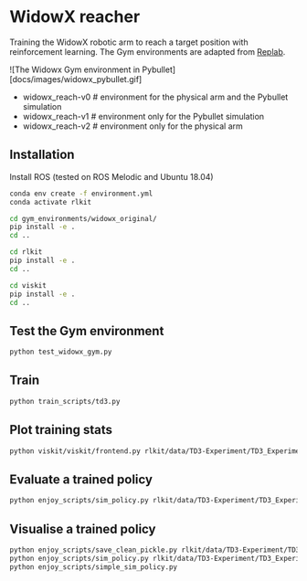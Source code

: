 # WidowX reacher
Training the WidowX robotic arm to reach a target position with reinforcement learning.
The Gym environments are adapted from [Replab](https://github.com/bhyang/replab).


![The Widowx Gym environment in Pybullet][docs/images/widowx_pybullet.gif]


- widowx_reach-v0   # environment for the physical arm and the Pybullet simulation
- widowx_reach-v1   # environment only for the Pybullet simulation
- widowx_reach-v2   # environment only for the physical arm


## Installation


Install ROS
(tested on ROS Melodic and Ubuntu 18.04)

```bash
conda env create -f environment.yml
conda activate rlkit
```

```bash
cd gym_environments/widowx_original/
pip install -e .
cd ..
```

```bash
cd rlkit
pip install -e .
cd ..
```

```bash
cd viskit
pip install -e .
cd ..
```

## Test the Gym environment

```bash
python test_widowx_gym.py
```


## Train

```bash
python train_scripts/td3.py
```

## Plot training stats
```bash
python viskit/viskit/frontend.py rlkit/data/TD3-Experiment/TD3_Experiment_2020_05_16_10_35_20000--s-0/
```

## Evaluate a trained policy
```bash
python enjoy_scripts/sim_policy.py rlkit/data/TD3-Experiment/TD3_Experiment_2020_05_16_10_35_26_0000--s-0/params.pkl
```

## Visualise a trained policy
```bash
python enjoy_scripts/save_clean_pickle.py rlkit/data/TD3-Experiment/TD3_Experiment_2020_05_16_10_35_26_0000--s-0/params.pkl
python enjoy_scripts/sim_policy.py rlkit/data/TD3-Experiment/TD3_Experiment_2020_05_16_15_29_53_0000--s-0/cleaned_params.pkl
python enjoy_scripts/simple_sim_policy.py
```